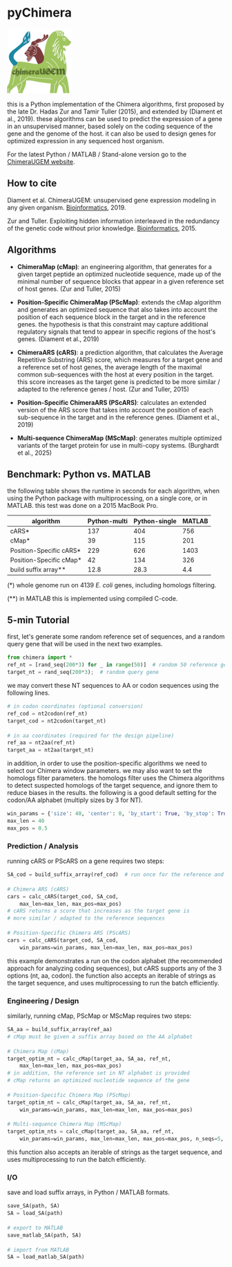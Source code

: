 # pyChimera

<img src="images/logo.png" width="150">

this is a Python implementation of the Chimera algorithms, first proposed by the late Dr. Hadas Zur and Tamir Tuller (2015), and extended by (Diament et al., 2019). these algorithms can be used to predict the expression of a gene in an unsupervised manner, based solely on the coding sequence of the gene and the genome of the host. it can also be used to design genes for optimized expression in any sequenced host organism.

For the latest Python / MATLAB / Stand-alone version go to the [ChimeraUGEM website](https://www.cs.tau.ac.il/~tamirtul/ChimeraUGEM/).

## How to cite

Diament et al. ChimeraUGEM: unsupervised gene expression modeling in any given organism. [Bioinformatics](https://doi.org/10.1093/bioinformatics/btz080), 2019.

Zur and Tuller. Exploiting hidden information interleaved in the redundancy of the genetic code without prior knowledge. [Bioinformatics](https://doi.org/10.1093/bioinformatics/btu797), 2015.

## Algorithms

- **ChimeraMap (cMap)**: an engineering algorithm, that generates for a given target peptide an optimized nucleotide sequence, made up of the minimal number of sequence blocks that appear in a given reference set of host genes. (Zur and Tuller, 2015)

- **Position-Specific ChimeraMap (PScMap)**: extends the cMap algorithm and generates an optimized sequence that also takes into account the position of each sequence block in the target and in the reference genes. the hypothesis is that this constraint may capture additional regulatory signals that tend to appear in specific regions of the host's genes. (Diament et al., 2019)

- **ChimeraARS (cARS)**: a prediction algorithm, that calculates the Average Repetitive Substring (ARS) score, which measures for a target gene and a reference set of host genes, the average length of the maximal common sub-sequences with the host at every position in the target. this score increases as the target gene is predicted to be more similar / adapted to the reference genes / host. (Zur and Tuller, 2015)

- **Position-Specific ChimeraARS (PScARS)**: calculates an extended version of the ARS score that takes into account the position of each sub-sequence in the target and in the reference genes. (Diament et al., 2019)

- **Multi-sequence ChimeraMap (MScMap)**: generates multiple optimized variants of the target protein for use in multi-copy systems. (Burghardt et al., 2025)

## Benchmark: Python vs. MATLAB

the following table shows the runtime in seconds for each algorithm, when using the Python package with multiprocessing, on a single core, or in MATLAB. this test was done on a 2015 MacBook Pro.

| algorithm               | Python-multi | Python-single | MATLAB |
|-------------------------|--------------|---------------|--------|
| cARS*                   | 137          | 404           | 756    |
| cMap*                   | 39           | 115           | 201    |
| Position-Specific cARS* | 229          | 626           | 1403   |
| Position-Specific cMap* | 42           | 134           | 326    |
| build suffix array**    | 12.8         | 28.3          | 4.4    |

(*) whole genome run on 4139 *E. coli* genes, including homologs filtering.

(**) in MATLAB this is implemented using compiled C-code.

## 5-min Tutorial

first, let's generate some random reference set of sequences, and a random query gene that will be used in the next two examples.

```python
from chimera import *
ref_nt = [rand_seq(200*3) for _ in range(50)]  # random 50 reference genes
target_nt = rand_seq(200*3);  # random query gene
```

we may convert these NT sequences to AA or codon sequences using the following lines.

```python
# in codon coordinates (optional conversion)
ref_cod = nt2codon(ref_nt)
target_cod = nt2codon(target_nt)

# in aa coordinates (required for the design pipeline)
ref_aa = nt2aa(ref_nt)
target_aa = nt2aa(target_nt)
```

in addition, in order to use the position-specific algorithms we need to select our Chimera window parameters. we may also want to set the homologs filter parameters. the homologs filter uses the Chimera algorithms to detect suspected homologs of the target sequence, and ignore them to reduce biases in the results. the following is a good default setting for the codon/AA alphabet (multiply sizes by 3 for NT).

```python
win_params = {'size': 40, 'center': 0, 'by_start': True, 'by_stop': True}
max_len = 40
max_pos = 0.5
```

### Prediction / Analysis

running cARS or PScARS on a gene requires two steps:

```python
SA_cod = build_suffix_array(ref_cod)  # run once for the reference and store somewhere (see: save_SA)

# Chimera ARS (cARS)
cars = calc_cARS(target_cod, SA_cod,
    max_len=max_len, max_pos=max_pos)
# cARS returns a score that increases as the target gene is
# more similar / adapted to the reference sequences

# Position-Specific Chimera ARS (PScARS)
cars = calc_cARS(target_cod, SA_cod,
    win_params=win_params, max_len=max_len, max_pos=max_pos)
```

this example demonstrates a run on the codon alphabet (the recommended approach for analyzing coding sequences), but cARS supports any of the 3 options (nt, aa, codon). the function also accepts an iterable of strings as the target sequence, and uses multiprocessing to run the batch efficiently.

### Engineering / Design

similarly, running cMap, PScMap or MScMap requires two steps:

```python
SA_aa = build_suffix_array(ref_aa)
# cMap must be given a suffix array based on the AA alphabet

# Chimera Map (cMap)
target_optim_nt = calc_cMap(target_aa, SA_aa, ref_nt,
    max_len=max_len, max_pos=max_pos)
# in addition, the reference set in NT alphabet is provided
# cMap returns an optimized nucleotide sequence of the gene

# Position-Specific Chimera Map (PScMap)
target_optim_nt = calc_cMap(target_aa, SA_aa, ref_nt,
    win_params=win_params, max_len=max_len, max_pos=max_pos)

# Multi-sequence Chimera Map (MScMap)
target_optim_nts = calc_cMap(target_aa, SA_aa, ref_nt,
    win_params=win_params, max_len=max_len, max_pos=max_pos, n_seqs=5, min_blocks=2)
```

this function also accepts an iterable of strings as the target sequence, and uses multiprocessing to run the batch efficiently.

### I/O

save and load suffix arrays, in Python / MATLAB formats.

```python
save_SA(path, SA)
SA = load_SA(path)

# export to MATLAB
save_matlab_SA(path, SA)

# import from MATLAB
SA = load_matlab_SA(path)
```
